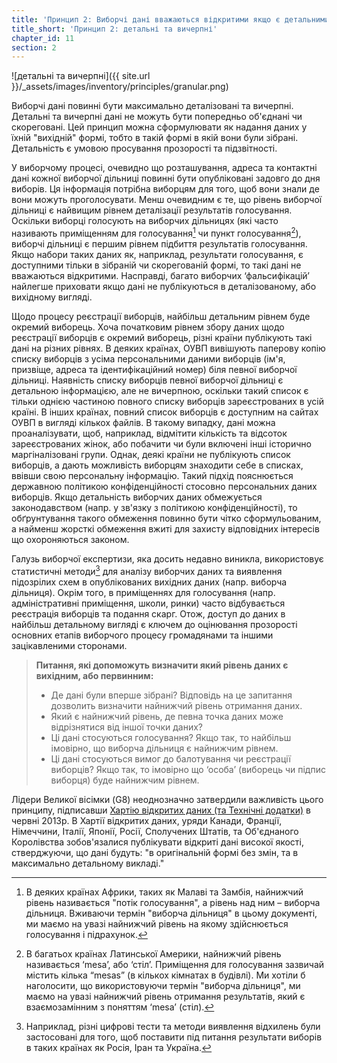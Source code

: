 ```yaml
---
title: 'Принцип 2: Виборчі дані вважаються відкритими якщо є детальними та вичерпними.'
title_short: 'Принцип 2: детальні та вичерпні'
chapter_id: 11
section: 2
---
```


![детальні та вичерпні]({{ site.url }}/\_assets/images/inventory/principles/granular.png)

Виборчі дані повинні бути максимально деталізовані та вичерпні. Детальні та вичерпні дані не можуть бути попередньо об'єднані чи скореговані. Цей принцип можна сформулювати як надання даних у їхній "вихідній" формі, тобто в такій формі в якій вони були зібрані. Детальність є умовою просування прозорості та підзвітності.

У виборчому процесі, очевидно що розташування, адреса та контактні дані кожної виборчої дільниці повинні бути опубліковані задовго до дня виборів. Ця інформація потрібна виборцям для того, щоб вони знали де вони можуть проголосувати. Менш очевидним є те, що рівень виборчої дільниці є найвищим рівнем деталізації результатів голосування. Оскільки виборці голосують на виборчих дільницях (які часто називають приміщенням для голосування[^1] чи пункт голосування[^2]), виборчі дільниці є першим рівнем підбиття результатів голосування. Якщо набори таких даних як, наприклад, результати голосування, є доступними тільки в зібраній чи скорегованій формі, то такі дані не вважаються відкритими. Насправді, багато виборчих ‘фальсифікацій’ найлегше приховати якщо дані не публікуються в деталізованому, або вихідному вигляді.

Щодо процесу реєстрації виборців, найбільш детальним рівнем буде окремий виборець. Хоча початковим рівнем збору даних щодо реєстрації виборців є окремий виборець, різні країни публікують такі дані на різних рівнях. В деяких країнах, ОУВП вивішують паперову копію списку виборців з усіма персональними даними виборців (ім'я, призвіще, адреса та ідентифікаційний номер) біля певної виборчої дільниці. Наявність списку виборців певної виборчої дільниці є детальною інформацією, але не вичерпною, оскільки такий список є тільки однією частиною повного списку виборців зареєстрованих в усій країні. В інших країнах, повний список виборців є доступним на сайтах ОУВП в вигляді кількох файлів. В такому випадку, дані можна проаналізувати, щоб, наприклад, відмітити кількість та відсоток зареєстрованих жінок, або побачити чи були включені інші історично маргіналізовані групи. Однак, деякі країни не публікують список виборців, а дають можливість виборцям знаходити себе в списках, ввівши свою персональну інформацію. Такий підхід пояснюється державною політикою конфіденційності стосовно персональних даних виборців. Якщо детальність виборчих даних обмежується законодавством (напр. у зв'язку з політикою конфіденційності), то обґрунтування такого обмеження повинно бути чітко сформульованим, а найменш жорсткі обмеження вжиті для захисту відповідних інтересів що охороняються законом.

Галузь виборчої експертизи, яка досить недавно виникла, використовує статистичні методи[^3] для аналізу виборчих даних та виявлення підозрілих схем в опублікованих вихідних даних (напр. виборча дільниця). Окрім того, в приміщеннях для голосування (напр. адміністративні приміщення, школи, ринки) часто відбувається реєстрація виборців та подання скарг. Отож, доступ до даних в найбільш детальному вигляді є ключем до оцінювання прозорості основних етапів виборчого процесу громадянами та іншими зацікавленими сторонами.

> **Питання, які допоможуть визначити який рівень даних є вихідним, або первинним:**
>
> - Де дані були вперше зібрані? Відповідь на це запитання дозволить визначити найнижчий рівень отримання даних.
> - Який є найнижчий рівень, де певна точка даних може відрізнятися від іншої точки даних?
> - Ці дані стосуються голосування? Якщо так, то найбільш імовірно, що виборча дільниця є найнижчим рівнем.
> - Ці дані стосуються вимог до балотування чи реєстрації виборців? Якщо так, то імовірно що ‘особа’ (виборець чи підпис виборця) буде найнижчим рівнем.

Лідери Великої вісімки (G8) неоднозначно затвердили важливість цього принципу, підписавши [Хартію відкритих даних (та Технічні додатки)](https://www.gov.uk/government/publications/open-data-charter/g8-open-data-charter-and-technical-annex#principle-2-quality-and-quantity) в червні 2013р. В Хартії відкритих даних, уряди Канади, Франції, Німеччини, Італії, Японії, Росії, Сполучених Штатів, та Об'єднаного Королівства зобов'язалися публікувати відкриті дані високої якості, стверджуючи, що дані будуть: "в оригінальній формі без змін, та в максимально детальному викладі."

[^1]: В деяких країнах Африки, таких як Малаві та Замбія, найнижчий рівень називається "потік голосування", а рівень над ним – виборча дільниця. Вживаючи термін "виборча дільниця" в цьому документі, ми маємо на увазі найнижчий рівень на якому здійснюється голосування і підрахунок.
[^2]: В багатьох країнах Латинської Америки, найнижчий рівень називається ‘mesa’, або ‘стіл’. Приміщення для голосування зазвичай містить кілька “mesas” (в кількох кімнатах в будівлі). Ми хотіли б наголосити, що використовуючи термін "виборча дільниця", ми маємо на увазі найнижчий рівень отримання результатів, який є взаємозамінним з поняттям ‘mesa’ (стіл).
[^3]: Наприклад, різні цифрові тести та методи виявлення відхилень були застосовані для того, щоб поставити під питання результати виборів в таких країнах як Росія, Іран та Україна.
